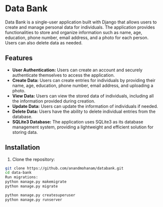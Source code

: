 # Data Bank

Data Bank is a single-user application built with Django that allows users to create and manage personal data for individuals. The application provides functionalities to store and organize information such as name, age, education, phone number, email address, and a photo for each person. Users can also delete data as needed.

## Features

- **User Authentication:** Users can create an account and securely authenticate themselves to access the application.
- **Create Data:** Users can create entries for individuals by providing their name, age, education, phone number, email address, and uploading a photo.
- **View Data:** Users can view the stored data of individuals, including all the information provided during creation.
- **Update Data:** Users can update the information of individuals if needed.
- **Delete Data:** Users have the ability to delete individual entries from the database.
- **SQLite3 Database:** The application uses SQLite3 as its database management system, providing a lightweight and efficient solution for storing data.

## Installation

1. Clone the repository:

```bash
git clone https://github.com/anandmohanam/databank.git
cd data-bank
Run migrations:
python manage.py makemigrate
python manage.py migrate

python manage.py createsuperuser
python manage.py runserver
